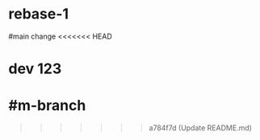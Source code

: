 # rebase-1

#main change
<<<<<<< HEAD


# dev 123

#m-branch
=======
>>>>>>> a784f7d (Update README.md)
